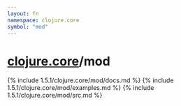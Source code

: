 ```yaml
---
layout: fn
namespace: clojure.core
symbol: "mod"
---
```


# [clojure.core](../)/mod

{% include 1.5.1/clojure.core/mod/docs.md %}
{% include 1.5.1/clojure.core/mod/examples.md %}
{% include 1.5.1/clojure.core/mod/src.md %}

